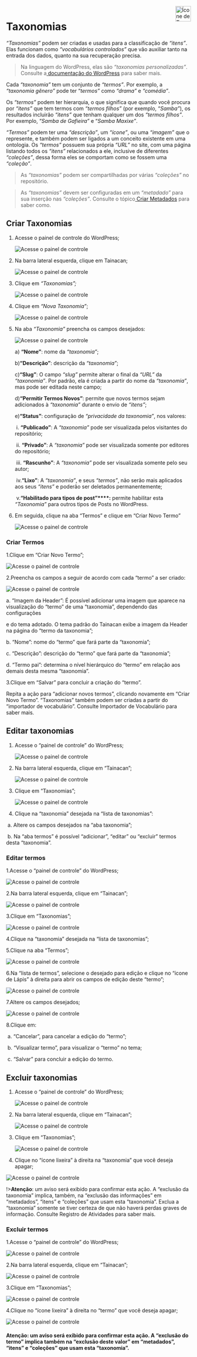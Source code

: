 <div style="float: right; margin-left: 1rem;">
	<img 
		alt="Ícone de Taxonomias" 
		src="_assets/images/icon_taxonomies.png"
		width="42"
		height="42">
</div>

# Taxonomias

*“Taxonomias”* podem ser criadas e usadas para a classificação de *“itens”*. Elas funcionam como *“vocabulários controlados”* que vão auxiliar tanto na entrada dos dados, quanto na sua recuperação precisa. 

> Na linguagem do WordPress, elas são *“taxonomias personalizadas”*. Consulte a[ ](https://codex.wordpress.org/pt-br:Taxonomias)[documentação do WordPress](https://codex.wordpress.org/pt-br:Taxonomias) para saber mais. 

Cada *“taxonomia”* tem um conjunto de *“termos”*. Por exemplo, a *“taxonomia gênero”* pode ter “*termos”* como *“drama”* e *“comédia”*. 

Os *“termos”* podem ter hierarquia, o que significa que quando você procura por *“itens”* que tem termos com *“termos filhos”* (por exemplo, “*Samba”*), os resultados incluirão *“itens”* que tenham qualquer um dos *“termos filhos”*. Por exemplo, “*Samba de Gafieira”* e “*Samba Maxixe”*. 

*“Termos”* podem ter uma *“descrição”*, um *“ícone”*, ou uma *“imagem”* que o represente, e também podem ser ligados a um conceito existente em uma ontologia. Os *“termos”* possuem sua própria *“URL”* no site, com uma página listando todos os *“itens”* relacionados a ele, inclusive de diferentes *“coleções”*, dessa forma eles se comportam como se fossem uma *“coleção”*. 

> As *“taxonomias”* podem ser compartilhadas por várias *“coleções”* no repositório. 

> As *“taxonomias”* devem ser configuradas em um *“metadado”* para sua inserção nas *“coleções”*. Consulte o tópico[ ](https://tainacan.github.io/tainacan-wiki/#/pt-br/metadata?id=criar-metadados)[Criar Metadados](https://tainacan.github.io/tainacan-wiki/#/pt-br/metadata?id=criar-metadados) para saber como. 

#### 
## Criar Taxonomias

1. Acesse o painel de controle do WordPress;

   ![Acesse o painel de controle](\_assets\images\050.png)

2. Na barra lateral esquerda, clique em Tainacan;

   ![Acesse o painel de controle](\_assets\images\051.png)

3. Clique em *“Taxonomias”;* 

   ![Acesse o painel de controle](\_assets\images\093.png)

4. Clique em *“Nova Taxonomia”*; 

   ![Acesse o painel de controle](\_assets\images\094.png)

5. Na aba *“Taxonomia”* preencha os campos desejados: 

   ![Acesse o painel de controle](\_assets\images\095.png)

   a) **“Nome”**: nome da *“taxonomia”*; 

   b)**“Descrição”**: descrição da *“taxonomia”*; 

   c)**“Slug”**: O campo *“slug”* permite alterar o final da *“URL”* da *“taxonomia”*. Por padrão, ela é criada a partir do nome da *“taxonomia”*, mas pode ser editada neste campo; 

   d)**“Permitir Termos Novos”**: permite que novos termos sejam adicionados à *“taxonomia”* durante o envio de *“itens”*; 

   e)**“Status”**: configuração de *“privacidade da taxonomia”*, nos valores: 

   ​	i. **“Publicado”**: A *“taxonomia”* pode ser visualizada pelos visitantes do repositório; 

   ​	ii. **“Privado”**: A *“taxonomia”* pode ser visualizada somente por editores do repositório; 

   ​	iii. **“Rascunho”**: A *“taxonomia”* pode ser visualizada somente pelo seu autor; 

   ​	iv.**“Lixo”**: A *“taxonomia”*, e seus *“termos”*, não serão mais aplicados aos seus *“itens”* e poderão ser deletados permanentemente; 

   ​	v.**“Habilitado para tipos de post”****:** permite habilitar esta *“Taxonomia”* para outros tipos de Posts no WordPress. 

6. Em seguida, clique na aba “Termos” e clique em “Criar Novo Termo” 

   ![Acesse o painel de controle](\_assets\images\096.png)

### Criar Termos

1.Clique em “Criar Novo Termo”;

![Acesse o painel de controle](\_assets\images\097.png)

2.Preencha os campos a seguir de acordo com cada “termo” a ser criado:

![Acesse o painel de controle](\_assets\images\098.png)

a. “Imagem da Header”: É possível adicionar uma imagem que aparece na visualização do “termo” de uma “taxonomia”, dependendo das configurações

e do tema adotado. O tema padrão do Tainacan exibe a imagem da Header na página do “termo da taxonomia”;

b. “Nome”: nome do “termo” que fará parte da “taxonomia”;

c. “Descrição”: descrição do “termo” que fará parte da “taxonomia”;

d. “Termo pai”: determina o nível hierárquico do “termo” em relação aos demais desta mesma “taxonomia”.

3.Clique em “Salvar” para concluir a criação do “termo”.

Repita a ação para “adicionar novos termos”, clicando novamente em “Criar Novo Termo”. “Taxonomias” também podem ser criadas a partir do “importador de vocabulário”. Consulte Importador de Vocabulário para saber mais.

## Editar taxonomias

1. Acesse o “painel de controle” do WordPress; 

   ![Acesse o painel de controle](\_assets\images\050.png)

2. Na barra lateral esquerda, clique em “Tainacan”; 

   ![Acesse o painel de controle](\_assets\images\051.png)

3. Clique em “Taxonomias”; 

   ![Acesse o painel de controle](\_assets\images\093.png)

4. Clique na “taxonomia” desejada na “lista de taxonomias”:

​	a. Altere os campos desejados na “aba taxonomia”;

​	b. Na “aba termos” é possível “adicionar”, “editar” ou “excluir” termos desta “taxonomia”.

### Editar termos

1.Acesse o “painel de controle” do WordPress;

![Acesse o painel de controle](\_assets\images\050.png)

2.Na barra lateral esquerda, clique em “Tainacan”;

![Acesse o painel de controle](\_assets\images\051.png)

3.Clique em “Taxonomias”;

![Acesse o painel de controle](\_assets\images\093.png)

4.Clique na “taxonomia” desejada na “lista de taxonomias”;

5.Clique na aba “Termos”;

![Acesse o painel de controle](\_assets\images\096.png)

6.Na “lista de termos”, selecione o desejado para edição e clique no “ícone de Lápis” à direita para abrir os campos de edição deste “termo”;

![Acesse o painel de controle](\_assets\images\099.png)

7.Altere os campos desejados;

![Acesse o painel de controle](\_assets\images\099.png)

8.Clique em:

​	a. “Cancelar”, para cancelar a edição do “termo”;

​	b. “Visualizar termo”, para visualizar o “termo” no tema;

​	c. “Salvar” para concluir a edição do termo.



## Excluir taxonomias

1. Acesse o “painel de controle” do WordPress;

   ![Acesse o painel de controle](\_assets\images\050.png)

2. Na barra lateral esquerda, clique em “Tainacan”;

   ![Acesse o painel de controle](\_assets\images\051.png)

3. Clique em “Taxonomias”;

   ![Acesse o painel de controle](\_assets\images\093.png)

4. Clique no “ícone lixeira” à direita na “taxonomia” que você deseja apagar;

![Acesse o painel de controle](\_assets\images\102.png)

!>**Atenção**: um aviso será exibido para confirmar esta ação. A “exclusão da taxonomia” implica, também, na “exclusão das informações” em “metadados”, “itens” e “coleções” que usam esta “taxonomia”. Exclua a “taxonomia” somente se tiver certeza de que não haverá perdas graves de informação. Consulte Registro de Atividades para saber mais.

### Excluir termos

1.Acesse o “painel de controle” do WordPress;

![Acesse o painel de controle](\_assets\images\050.png)

2.Na barra lateral esquerda, clique em “Tainacan”;

![Acesse o painel de controle](\_assets\images\051.png)

3.Clique em “Taxonomias”;

![Acesse o painel de controle](\_assets\images\093.png)

4.Clique no “ícone lixeira” à direita no “termo” que você deseja apagar;

![Acesse o painel de controle](\_assets\images\101.png)

#### Atenção: um aviso será exibido para confirmar esta ação. A “exclusão do termo” implica também na “exclusão deste valor” em “metadados”, “itens” e “coleções” que usam esta “taxonomia”.
